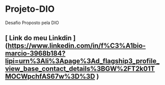 # Projeto-DIO
Desafio Proposto pela DIO
## [ Link do meu Linkdin ] (https://www.linkedin.com/in/f%C3%A1bio-marcio-3968b184?lipi=urn%3Ali%3Apage%3Ad_flagship3_profile_view_base_contact_details%3BGW%2FT2k01TMOCWpchfAS67w%3D%3D )
